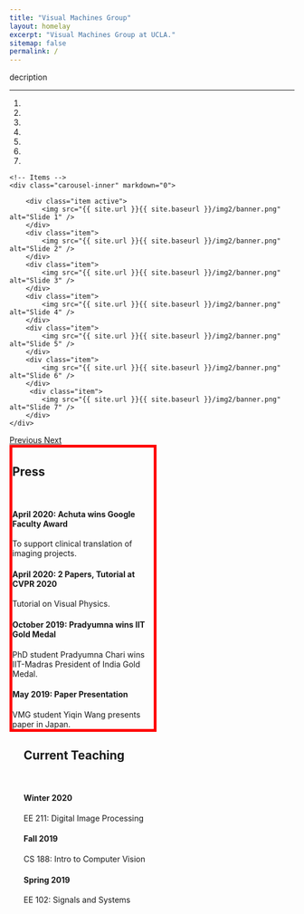 ```yaml
---
title: "Visual Machines Group"
layout: homelay
excerpt: "Visual Machines Group at UCLA."
sitemap: false
permalink: /
---
```


decription
___________

<div markdown="0" id="carousel" class="carousel slide" data-ride="carousel" data-interval="5000" data-pause="hover" >
    <!-- Menu -->
    <ol class="carousel-indicators">
        <li data-target="#carousel" data-slide-to="0" class="active"></li>
        <li data-target="#carousel" data-slide-to="1"></li>
        <li data-target="#carousel" data-slide-to="2"></li>
        <li data-target="#carousel" data-slide-to="3"></li>
        <li data-target="#carousel" data-slide-to="4"></li>
        <li data-target="#carousel" data-slide-to="5"></li>
        <li data-target="#carousel" data-slide-to="6"></li>
    </ol>

    <!-- Items -->
    <div class="carousel-inner" markdown="0">

        <div class="item active">
            <img src="{{ site.url }}{{ site.baseurl }}/img2/banner.png" alt="Slide 1" />
        </div>
        <div class="item">
            <img src="{{ site.url }}{{ site.baseurl }}/img2/banner.png" alt="Slide 2" />
        </div>
        <div class="item">
            <img src="{{ site.url }}{{ site.baseurl }}/img2/banner.png" alt="Slide 3" />
        </div>
        <div class="item">
            <img src="{{ site.url }}{{ site.baseurl }}/img2/banner.png" alt="Slide 4" />
        </div>
        <div class="item">
            <img src="{{ site.url }}{{ site.baseurl }}/img2/banner.png" alt="Slide 5" />
        </div>
        <div class="item">
            <img src="{{ site.url }}{{ site.baseurl }}/img2/banner.png" alt="Slide 6" />
        </div>       
         <div class="item">
            <img src="{{ site.url }}{{ site.baseurl }}/img2/banner.png" alt="Slide 7" />
        </div>
    </div>
  <a class="left carousel-control" href="#carousel" role="button" data-slide="prev">
    <span class="glyphicon glyphicon-chevron-left" aria-hidden="true"></span>
    <span class="sr-only">Previous</span>
  </a>
  <a class="right carousel-control" href="#carousel" role="button" data-slide="next">
    <span class="glyphicon glyphicon-chevron-right" aria-hidden="true"></span>
    <span class="sr-only">Next</span>
  </a>
</div>


<div class="col-sm-4" style="border: 5px red solid; width: 250px">
            
<h2> Press </h2>
<br>
<h4>April 2020: Achuta wins Google Faculty Award</h4>
To support clinical translation of imaging projects.
<br>
<h4>April 2020: 2 Papers, Tutorial at CVPR 2020</h4>
Tutorial on Visual Physics.
<br>
<h4>October 2019: Pradyumna wins IIT Gold Medal</h4>
PhD student Pradyumna Chari wins IIT-Madras President of India Gold Medal.
<br>
<h4>May 2019: Paper Presentation</h4>
VMG student Yiqin Wang presents paper in Japan.
            
</div>
            
<div class="col-sm-4" style="margin-left: 25px">
            
<h2>Current Teaching</h2>
<br>
<h4>Winter 2020</h4>
EE 211: Digital Image Processing
<br>
<h4>Fall 2019</h4>
CS 188: Intro to Computer Vision
<br>
<h4>Spring 2019</h4>
EE 102: Signals and Systems

</div>





